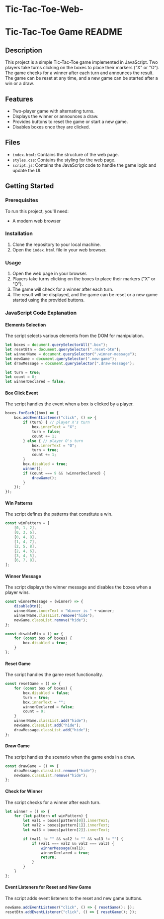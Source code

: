 # Tic-Tac-Toe-Web-
# Tic-Tac-Toe Game README

## Description

This project is a simple Tic-Tac-Toe game implemented in JavaScript. Two players take turns clicking on the boxes to place their markers ("X" or "O"). The game checks for a winner after each turn and announces the result. The game can be reset at any time, and a new game can be started after a win or a draw.

## Features

- Two-player game with alternating turns.
- Displays the winner or announces a draw.
- Provides buttons to reset the game or start a new game.
- Disables boxes once they are clicked.

## Files

- `index.html`: Contains the structure of the web page.
- `styles.css`: Contains the styling for the web page.
- `script.js`: Contains the JavaScript code to handle the game logic and update the UI.

## Getting Started

### Prerequisites

To run this project, you'll need:

- A modern web browser

### Installation

1. Clone the repository to your local machine.
2. Open the `index.html` file in your web browser.

### Usage

1. Open the web page in your browser.
2. Players take turns clicking on the boxes to place their markers ("X" or "O").
3. The game will check for a winner after each turn.
4. The result will be displayed, and the game can be reset or a new game started using the provided buttons.

### JavaScript Code Explanation

#### Elements Selection

The script selects various elements from the DOM for manipulation.

```javascript
let boxes = document.querySelectorAll(".box");
let resetBtn = document.querySelector(".reset-btn");
let winnerName = document.querySelector(".winner-message");
let newGame = document.querySelector(".new-game");
let drawMessage = document.querySelector(".draw-message");

let turn = true;
let count = 0;
let winnerDeclared = false;
```

#### Box Click Event

The script handles the event when a box is clicked by a player.

```javascript
boxes.forEach((box) => {
    box.addEventListener("click", () => {
        if (turn) { // player X's turn
            box.innerText = "X";
            turn = false;
            count += 1;
        } else { // player O's turn
            box.innerText = "O";
            turn = true;
            count += 1;
        }
        box.disabled = true;
        winner();
        if (count === 9 && !winnerDeclared) {
            drawGame();
        }
    });
});
```

#### Win Patterns

The script defines the patterns that constitute a win.

```javascript
const winPattern = [
    [0, 1, 2],
    [0, 3, 6],
    [0, 4, 8],
    [1, 4, 7],
    [2, 5, 8],
    [2, 4, 6],
    [3, 4, 5],
    [6, 7, 8],
];
```

#### Winner Message

The script displays the winner message and disables the boxes when a player wins.

```javascript
const winnerMessage = (winner) => {
    disableBtn();
    winnerName.innerText = "Winner is " + winner;
    winnerName.classList.remove("hide");
    newGame.classList.remove("hide");
};

const disableBtn = () => {
    for (const box of boxes) {
        box.disabled = true;
    }
};
```

#### Reset Game

The script handles the game reset functionality.

```javascript
const resetGame = () => {
    for (const box of boxes) {
        box.disabled = false;
        turn = true;
        box.innerText = "";
        winnerDeclared = false;
        count = 0;
    }
    winnerName.classList.add("hide");
    newGame.classList.add("hide");
    drawMessage.classList.add("hide");
};
```

#### Draw Game

The script handles the scenario when the game ends in a draw.

```javascript
const drawGame = () => {
    drawMessage.classList.remove("hide");
    newGame.classList.remove("hide");
};
```

#### Check for Winner

The script checks for a winner after each turn.

```javascript
let winner = () => {
    for (let pattern of winPattern) {
        let val1 = boxes[pattern[0]].innerText;
        let val2 = boxes[pattern[1]].innerText;
        let val3 = boxes[pattern[2]].innerText;

        if (val1 != "" && val2 != "" && val3 != "") {
            if (val1 === val2 && val2 === val3) {
                winnerMessage(val1);
                winnerDeclared = true;
                return;
            }
        }
    }
};
```

#### Event Listeners for Reset and New Game

The script adds event listeners to the reset and new game buttons.

```javascript
newGame.addEventListener("click", () => { resetGame(); });
resetBtn.addEventListener("click", () => { resetGame(); });
```

